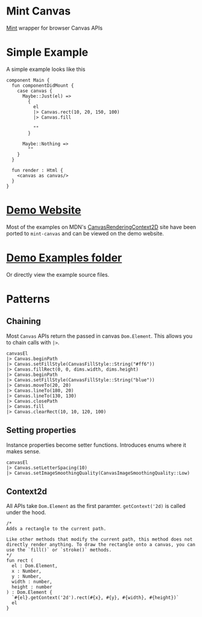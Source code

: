 # Mint Canvas

[Mint](https://mint-lang.com/) wrapper for browser Canvas APIs

# Simple Example

A simple example looks like this

```mint
component Main {
  fun componentDidMount {
    case canvas {
      Maybe::Just(el) =>
        {
          el
          |> Canvas.rect(10, 20, 150, 100)
          |> Canvas.fill

          ""
        }

      Maybe::Nothing =>
        ""
    }
  }

  fun render : Html {
    <canvas as canvas/>
  }
}
```

# [Demo Website]()

Most of the examples on MDN's [CanvasRenderingContext2D](https://developer.mozilla.org/en-US/docs/Web/API/CanvasRenderingContext2D/) site have been ported to `mint-canvas` and can be viewed on the demo website.

# [Demo Examples folder](/example/source/examples/)

Or directly view the example source files.

# Patterns

## Chaining

Most `Canvas` APIs return the passed in canvas `Dom.Element`. This allows you to chain calls with `|>`.

```mint
canvasEl
|> Canvas.beginPath
|> Canvas.setFillStyle(CanvasFillStyle::String("#ff6"))
|> Canvas.fillRect(0, 0, dims.width, dims.height)
|> Canvas.beginPath
|> Canvas.setFillStyle(CanvasFillStyle::String("blue"))
|> Canvas.moveTo(20, 20)
|> Canvas.lineTo(180, 20)
|> Canvas.lineTo(130, 130)
|> Canvas.closePath
|> Canvas.fill
|> Canvas.clearRect(10, 10, 120, 100)
```

## Setting properties

Instance properties become setter functions. Introduces enums where it makes sense.

```mint
canvasEl
|> Canvas.setLetterSpacing(10)
|> Canvas.setImageSmoothingQuality(CanvasImageSmoothingQuality::Low)
```

## Context2d

All APIs take `Dom.Element` as the first paramter. `getContext('2d)` is called under the hood.

```mint
/*
Adds a rectangle to the current path.

Like other methods that modify the current path, this method does not directly render anything. To draw the rectangle onto a canvas, you can use the `fill()` or `stroke()` methods.
*/
fun rect (
  el : Dom.Element,
  x : Number,
  y : Number,
  width : number,
  height : number
) : Dom.Element {
  `#{el}.getContext('2d').rect(#{x}, #{y}, #{width}, #{height})`
  el
}
```
